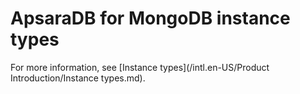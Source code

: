 # ApsaraDB for MongoDB instance types

For more information, see [Instance types](/intl.en-US/Product Introduction/Instance types.md).

